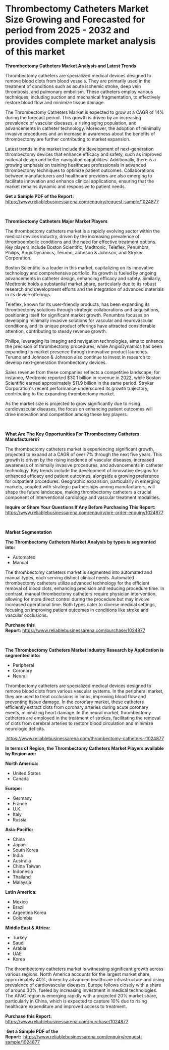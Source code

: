 <p><h1>Thrombectomy Catheters Market Size Growing and Forecasted for period from 2025 - 2032 and provides complete market analysis of this market</h1></p><p><strong>Thrombectomy Catheters Market Analysis and Latest Trends</strong></p>
<p><p>Thrombectomy catheters are specialized medical devices designed to remove blood clots from blood vessels. They are primarily used in the treatment of conditions such as acute ischemic stroke, deep vein thrombosis, and pulmonary embolism. These catheters employ various techniques, including suction and mechanical fragmentation, to effectively restore blood flow and minimize tissue damage.</p><p>The Thrombectomy Catheters Market is expected to grow at a CAGR of 14% during the forecast period. This growth is driven by an increasing prevalence of vascular diseases, a rising aging population, and advancements in catheter technology. Moreover, the adoption of minimally invasive procedures and an increase in awareness about the benefits of thrombectomy are further contributing to market expansion.</p><p>Latest trends in the market include the development of next-generation thrombectomy devices that enhance efficacy and safety, such as improved material design and better navigation capabilities. Additionally, there is a growing emphasis on training healthcare professionals in advanced thrombectomy techniques to optimize patient outcomes. Collaborations between manufacturers and healthcare providers are also emerging to facilitate innovation and enhance clinical applications, ensuring that the market remains dynamic and responsive to patient needs.</p></p>
<p><strong>Get a Sample PDF of the Report:&nbsp;</strong> <a href="https://www.reliablebusinessarena.com/enquiry/request-sample/1024877?utm_campaign=3077&utm_medium=2&utm_source=Github&utm_content=ia&utm_term=16042025&utm_id=thrombectomy-catheters">https://www.reliablebusinessarena.com/enquiry/request-sample/1024877</a></p>
<p>&nbsp;</p>
<p><strong>Thrombectomy Catheters Major Market Players</strong></p>
<p><p>The thrombectomy catheters market is a rapidly evolving sector within the medical devices industry, driven by the increasing prevalence of thromboembolic conditions and the need for effective treatment options. Key players include Boston Scientific, Medtronic, Teleflex, Penumbra, Philips, AngioDynamics, Terumo, Johnson & Johnson, and Stryker Corporation.</p><p>Boston Scientific is a leader in this market, capitalizing on its innovative technology and comprehensive portfolio. Its growth is fueled by ongoing advancements in catheter design, enhancing efficacy and safety. Similarly, Medtronic holds a substantial market share, particularly due to its robust research and development efforts and the integration of advanced materials in its device offerings.</p><p>Teleflex, known for its user-friendly products, has been expanding its thrombectomy solutions through strategic collaborations and acquisitions, positioning itself for significant market growth. Penumbra focuses on developing minimally invasive solutions for vascular and neurovascular conditions, and its unique product offerings have attracted considerable attention, contributing to steady revenue growth.</p><p>Philips, leveraging its imaging and navigation technologies, aims to enhance the precision of thrombectomy procedures, while AngioDynamics has been expanding its market presence through innovative product launches. Terumo and Johnson & Johnson also continue to invest in research to develop next-generation thrombectomy devices.</p><p>Sales revenue from these companies reflects a competitive landscape; for instance, Medtronic reported $30.1 billion in revenue in 2022, while Boston Scientific earned approximately $11.9 billion in the same period. Stryker Corporation's recent performance underscored its growth trajectory, contributing to the expanding thrombectomy market.</p><p>As the market size is projected to grow significantly due to rising cardiovascular diseases, the focus on enhancing patient outcomes will drive innovation and competition among these key players.</p></p>
<p>&nbsp;</p>
<p><strong>What Are The Key Opportunities For Thrombectomy Catheters Manufacturers?</strong></p>
<p><p>The thrombectomy catheters market is experiencing significant growth, projected to expand at a CAGR of over 7% through the next five years. This growth is driven by the rising incidence of vascular diseases, increased awareness of minimally invasive procedures, and advancements in catheter technology. Key trends include the development of innovative designs for enhanced efficacy and patient outcomes, alongside a growing preference for outpatient procedures. Geographic expansion, particularly in emerging markets, coupled with strategic partnerships among manufacturers, will shape the future landscape, making thrombectomy catheters a crucial component of interventional cardiology and vascular treatment modalities.</p></p>
<p><strong>Inquire or Share Your Questions If Any Before Purchasing This Report:</strong> <a href="https://www.reliablebusinessarena.com/enquiry/pre-order-enquiry/1024877?utm_campaign=3077&utm_medium=2&utm_source=Github&utm_content=ia&utm_term=16042025&utm_id=thrombectomy-catheters">https://www.reliablebusinessarena.com/enquiry/pre-order-enquiry/1024877</a></p>
<p>&nbsp;</p>
<p><strong>Market Segmentation</strong></p>
<p><strong>The Thrombectomy Catheters Market Analysis by types is segmented into:</strong></p>
<p><ul><li>Automated</li><li>Manual</li></ul></p>
<p><p>The thrombectomy catheters market is segmented into automated and manual types, each serving distinct clinical needs. Automated thrombectomy catheters utilize advanced technology for the efficient removal of blood clots, enhancing precision and reducing procedure time. In contrast, manual thrombectomy catheters require physician intervention, allowing for more direct control during the procedure but may involve increased operational time. Both types cater to diverse medical settings, focusing on improving patient outcomes in conditions like stroke and vascular occlusions.</p></p>
<p><strong>Purchase this Report:&nbsp;</strong><a href="https://www.reliablebusinessarena.com/purchase/1024877?utm_campaign=3077&utm_medium=2&utm_source=Github&utm_content=ia&utm_term=16042025&utm_id=thrombectomy-catheters">https://www.reliablebusinessarena.com/purchase/1024877</a></p>
<p>&nbsp;</p>
<p><strong>The Thrombectomy Catheters Market Industry Research by Application is segmented into:</strong></p>
<p><ul><li>Peripheral</li><li>Coronary</li><li>Neural</li></ul></p>
<p><p>Thrombectomy catheters are specialized medical devices designed to remove blood clots from various vascular systems. In the peripheral market, they are used to treat occlusions in limbs, improving blood flow and preventing tissue damage. In the coronary market, these catheters efficiently extract clots from coronary arteries during acute coronary events, minimizing heart damage. In the neural market, thrombectomy catheters are employed in the treatment of strokes, facilitating the removal of clots from cerebral arteries to restore blood circulation and minimize neurologic deficits.</p></p>
<p><a href="https://www.reliablebusinessarena.com/thrombectomy-catheters-r1024877?utm_campaign=3077&utm_medium=2&utm_source=Github&utm_content=ia&utm_term=16042025&utm_id=thrombectomy-catheters">&nbsp;https://www.reliablebusinessarena.com/thrombectomy-catheters-r1024877</a></p>
<p><strong>In terms of Region, the Thrombectomy Catheters Market Players available by Region are:</strong></p>
<p>
    <p> <strong> North America: </strong>
        <ul>
            <li>United States</li>
            <li>Canada</li>
        </ul>
        </p> 
    <p> <strong> Europe: </strong>
        <ul>
            <li>Germany</li>
            <li>France</li>
            <li>U.K.</li>
            <li>Italy</li>
            <li>Russia</li>
        </ul>
        </p> 
    <p> <strong> Asia-Pacific: </strong>
        <ul>
            <li>China</li>
            <li>Japan</li>
            <li>South Korea</li>
            <li>India</li>
            <li>Australia</li>
            <li>China Taiwan</li>
            <li>Indonesia</li>
            <li>Thailand</li>
            <li>Malaysia</li>
        </ul>
        </p> 
    <p> <strong> Latin America: </strong>
        <ul>
            <li>Mexico</li>
            <li>Brazil</li>
            <li>Argentina Korea</li>
            <li>Colombia</li>
        </ul>
        </p> 
    <p> <strong> Middle East & Africa: </strong>
        <ul>
            <li>Turkey</li>
            <li>Saudi</li>
            <li>Arabia</li>
            <li>UAE</li>
            <li>Korea</li>
        </ul>
    </p>
    </p>
<p><p>The thrombectomy catheters market is witnessing significant growth across various regions. North America accounts for the largest market share, approximately 40%, driven by advanced healthcare infrastructure and rising prevalence of cardiovascular diseases. Europe follows closely with a share of around 30%, fueled by increasing investment in medical technologies. The APAC region is emerging rapidly with a projected 20% market share, particularly in China, which is expected to capture 10% due to rising healthcare expenditure and improved access to treatment.</p></p>
<p><strong>Purchase this Report: </strong><a href="https://www.reliablebusinessarena.com/purchase/1024877?utm_campaign=3077&utm_medium=2&utm_source=Github&utm_content=ia&utm_term=16042025&utm_id=thrombectomy-catheters">https://www.reliablebusinessarena.com/purchase/1024877</a></p>
<p>&nbsp;<strong>Get a Sample PDF of the Report:&nbsp;&nbsp;</strong><a href="https://www.reliablebusinessarena.com/enquiry/request-sample/1024877?utm_campaign=3077&utm_medium=2&utm_source=Github&utm_content=ia&utm_term=16042025&utm_id=thrombectomy-catheters">https://www.reliablebusinessarena.com/enquiry/request-sample/1024877</a></p>
<p><strong></strong></p>
<p><p></p><p></p><p></p></p>